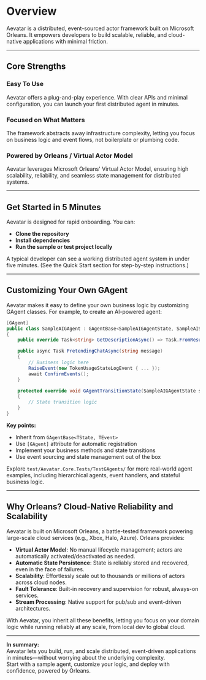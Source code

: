 # Overview

Aevatar is a distributed, event-sourced actor framework built on Microsoft Orleans. It empowers developers to build scalable, reliable, and cloud-native applications with minimal friction.

---

## Core Strengths

### Easy To Use
Aevatar offers a plug-and-play experience. With clear APIs and minimal configuration, you can launch your first distributed agent in minutes.

### Focused on What Matters
The framework abstracts away infrastructure complexity, letting you focus on business logic and event flows, not boilerplate or plumbing code.

### Powered by Orleans / Virtual Actor Model
Aevatar leverages Microsoft Orleans' Virtual Actor Model, ensuring high scalability, reliability, and seamless state management for distributed systems.

---

## Get Started in 5 Minutes

Aevatar is designed for rapid onboarding. You can:

- **Clone the repository**
- **Install dependencies**
- **Run the sample or test project locally**

A typical developer can see a working distributed agent system in under five minutes. (See the Quick Start section for step-by-step instructions.)

---

## Customizing Your Own GAgent

Aevatar makes it easy to define your own business logic by customizing GAgent classes. For example, to create an AI-powered agent:

```csharp
[GAgent]
public class SampleAIGAgent : GAgentBase<SampleAIGAgentState, SampleAIStateLogEvent>, ISampleAIGAgent
{
    public override Task<string> GetDescriptionAsync() => Task.FromResult("An AI GAgent sample.");

    public async Task PretendingChatAsync(string message)
    {
        // Business logic here
        RaiseEvent(new TokenUsageStateLogEvent { ... });
        await ConfirmEvents();
    }

    protected override void GAgentTransitionState(SampleAIGAgentState state, StateLogEventBase<SampleAIStateLogEvent> @event)
    {
        // State transition logic
    }
}
```

**Key points:**
- Inherit from `GAgentBase<TState, TEvent>`
- Use `[GAgent]` attribute for automatic registration
- Implement your business methods and state transitions
- Use event sourcing and state management out of the box

Explore `test/Aevatar.Core.Tests/TestGAgents/` for more real-world agent examples, including hierarchical agents, event handlers, and stateful business logic.

---

## Why Orleans? Cloud-Native Reliability and Scalability

Aevatar is built on Microsoft Orleans, a battle-tested framework powering large-scale cloud services (e.g., Xbox, Halo, Azure). Orleans provides:

- **Virtual Actor Model**: No manual lifecycle management; actors are automatically activated/deactivated as needed.
- **Automatic State Persistence**: State is reliably stored and recovered, even in the face of failures.
- **Scalability**: Effortlessly scale out to thousands or millions of actors across cloud nodes.
- **Fault Tolerance**: Built-in recovery and supervision for robust, always-on services.
- **Stream Processing**: Native support for pub/sub and event-driven architectures.

With Aevatar, you inherit all these benefits, letting you focus on your domain logic while running reliably at any scale, from local dev to global cloud.

---

**In summary:**  
Aevatar lets you build, run, and scale distributed, event-driven applications in minutes—without worrying about the underlying complexity.  
Start with a sample agent, customize your logic, and deploy with confidence, powered by Orleans.